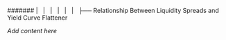 ####### |   |   |   |   |   |   ├── Relationship Between Liquidity Spreads and Yield Curve Flattener

*Add content here*